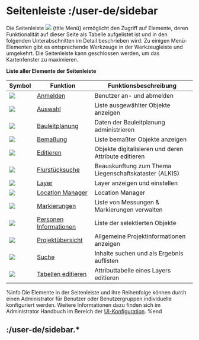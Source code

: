 # Seitenleiste :/user-de/sidebar

Die Seitenleiste ![](baseline-menu-24px.svg) {title Menü} ermöglicht den Zugriff auf Elemente, deren Funktionalität auf dieser Seite als Tabelle aufgelistet ist und in den folgenden Unterabschnitten im Detail beschrieben wird. Zu einigen Menü-Elementen gibt es entsprechende Werkzeuge in der Werkzeugleiste und umgekehrt. Die Seitenleiste kann geschlossen werden, um das Kartenfenster zu maximieren.

**Liste aller Elemente der Seitenleiste** 

| Symbol                                | Funktion                   						| Funktionsbeschreibung                         	|
|---------------------------------------|-----------------------------------------------------------------------|-------------------------------------------------------|
| ![](baseline-person-24px.svg)		| [Anmelden](/user-de/sidebar.anmelden)	 				| Benutzer an- und abmelden	 			|
| ![](gbd-icon-auswahl-01.svg)        	| [Auswahl](/user-de/sidebar.auswahl)  					| Liste ausgewählter Objekte anzeigen    		|
| ![](bplan.svg)          		| [Bauleitplanung](/user-de/sidebar.bauleitplanung)			| Daten der Bauleitplanung administrieren       	|
| ![](gbd-icon-bemassung-02.svg)      	| [Bemaßung](/user-de/sidebar.bemassung)  				| Liste bemaßter Objekte anzeigen          		|
| ![](sharp-edit-24px.svg) 		| [Editieren](/user-de/sidebar.digitalisieren) 			| Objekte digitalisieren und deren Attribute editieren	|
| ![](gbd-icon-flurstuecksuche-01.svg) 	| [Flurstücksuche](/user-de/sidebar.flurstuecksuche)			| Beauskunftung zum Thema Liegenschaftskataster (ALKIS)	|
| ![](baseline-layers-24px.svg)        	| [Layer](/user-de/sidebar.layer)       				| Layer anzeigen und einstellen				|
| ![](directions_black_24px.svg)	| [Location Manager](/user-de/sidebar.standort-manager) 	 	| Location Manager        				|
| ![](gbd-icon-markieren-messen-01.svg)	| [Markierungen](/user-de/sidebar.markierung)    			| Liste von Messungen & Markierungen verwalten		|
| ![](person_search-24px.svg)     	| [Personen Informationen](/user-de/sidebar.personen-information)	| Liste der selektierten Objekte    			|
| ![](gbd-icon-projectoverview.svg)    	| [Projektübersicht](/user-de/sidebar.projektuebersicht)		| Allgemeine Projektinformationen anzeigen		|
| ![](baseline-search-24px.svg)        	| [Suche](/user-de/sidebar.suche)  					| Inhalte suchen und als Ergebnis auflisten		|
| ![](table_view_black_24px.svg)       	| [Tabellen editieren](/user-de/sidebar.tabellen)	 		| Attributtabelle eines Layers editieren   		|

%info
	Die Elemente in der Seitenleiste und ihre Reihenfolge können durch einen Administrator für Benutzer oder Benutzergruppen individuelle konfiguriert werden. Weitere Informationen dazu finden sich im Administrator Handbuch im Bereich der [UI-Konfiguration](/admin-de/config-az/client).
%end

## :/user-de/sidebar.*

